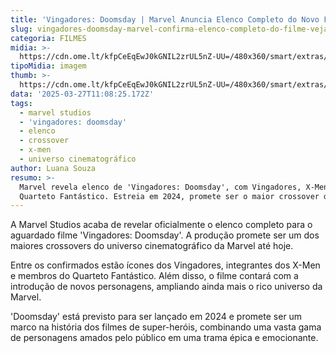 ```yaml
---
title: 'Vingadores: Doomsday | Marvel Anuncia Elenco Completo do Novo Filme'
slug: vingadores-doomsday-marvel-confirma-elenco-completo-do-filme-veja
categoria: FILMES
midia: >-
  https://cdn.ome.lt/kfpCeEqEwJ0kGNIL2zrUL5nZ-UU=/480x360/smart/extras/conteudos/vingadores-doomsday-elenco.jpg
tipoMidia: imagem
thumb: >-
  https://cdn.ome.lt/kfpCeEqEwJ0kGNIL2zrUL5nZ-UU=/480x360/smart/extras/conteudos/vingadores-doomsday-elenco.jpg
data: '2025-03-27T11:08:25.172Z'
tags:
  - marvel studios
  - 'vingadores: doomsday'
  - elenco
  - crossover
  - x-men
  - universo cinematográfico
author: Luana Souza
resumo: >-
  Marvel revela elenco de 'Vingadores: Doomsday', com Vingadores, X-Men e
  Quarteto Fantástico. Estreia em 2024, promete ser o maior crossover do MCU.
---
```


A Marvel Studios acaba de revelar oficialmente o elenco completo para o aguardado filme 'Vingadores: Doomsday'. A produção promete ser um dos maiores crossovers do universo cinematográfico da Marvel até hoje.

Entre os confirmados estão ícones dos Vingadores, integrantes dos X-Men e membros do Quarteto Fantástico. Além disso, o filme contará com a introdução de novos personagens, ampliando ainda mais o rico universo da Marvel.

'Doomsday' está previsto para ser lançado em 2024 e promete ser um marco na história dos filmes de super-heróis, combinando uma vasta gama de personagens amados pelo público em uma trama épica e emocionante.
